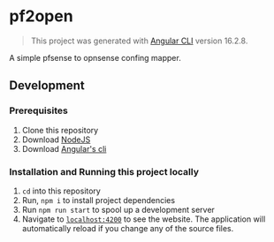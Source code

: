 # pf2open

> This project was generated with [Angular CLI](https://github.com/angular/angular-cli) version 16.2.8.

A simple pfsense to opnsense confing mapper.

## Development

### Prerequisites

1. Clone this repository
1. Download [NodeJS](https://nodejs.org/en)
1. Download [Angular's cli](https://angular.io/guide/setup-local#install-the-angular-cli)

### Installation and Running this project locally

1. `cd` into this repository
1. Run, `npm i`  to install project dependencies
1. Run `npm run start` to spool up a development server
1. Navigate to [`localhost:4200`](localhost:4200) to see the website. The application will automatically reload if you change any of the source files.

